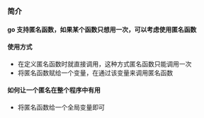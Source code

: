 ### 简介

#### go 支持匿名函数，如果某个函数只想用一次，可以考虑使用匿名函数

#### 使用方式
- 在定义匿名函数时就直接调用，这种方式匿名函数只能调用一次
- 将匿名函数赋给一个变量，在通过该变量来调用匿名函数
  


#### 如何让一个匿名在整个程序中有用
- 将匿名函数给一个全局变量即可
